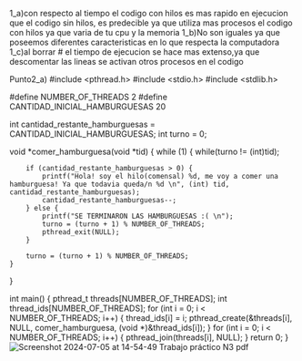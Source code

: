 1_a)con respecto al tiempo el codigo con hilos es mas rapido en ejecucion que el codigo sin hilos, es predecible ya que utiliza mas procesos el codigo con hilos ya que varia de tu cpu y la memoria
1_b)No son iguales ya que poseemos diferentes caracteristicas en lo que respecta la computadora
1_c)al borrar # el tiempo de ejecucion se hace mas extenso,ya que descomentar las lineas se activan otros procesos en el codigo 

Punto2_a)
#include <pthread.h>
#include <stdio.h>
#include <stdlib.h>

#define NUMBER_OF_THREADS 2
#define CANTIDAD_INICIAL_HAMBURGUESAS 20

int cantidad_restante_hamburguesas = CANTIDAD_INICIAL_HAMBURGUESAS;
int turno = 0;

void *comer_hamburguesa(void *tid) {
    while (1) { 
        while(turno != (int)tid); 

        
        if (cantidad_restante_hamburguesas > 0) {
            printf("Hola! soy el hilo(comensal) %d, me voy a comer una hamburguesa! Ya que todavia queda/n %d \n", (int) tid, cantidad_restante_hamburguesas);
            cantidad_restante_hamburguesas--;
        } else {
            printf("SE TERMINARON LAS HAMBURGUESAS :( \n");
            turno = (turno + 1) % NUMBER_OF_THREADS;
            pthread_exit(NULL); 
        }
       
        turno = (turno + 1) % NUMBER_OF_THREADS;
    }
}

int main() {
    pthread_t threads[NUMBER_OF_THREADS];
    int thread_ids[NUMBER_OF_THREADS];
    for (int i = 0; i < NUMBER_OF_THREADS; i++) {
        thread_ids[i] = i;
        pthread_create(&threads[i], NULL, comer_hamburguesa, (void *)&thread_ids[i]);
    }
    for (int i = 0; i < NUMBER_OF_THREADS; i++) {
        pthread_join(threads[i], NULL);
    }
    return 0;
}
![Screenshot 2024-07-05 at 14-54-49 Trabajo práctico N3 pdf](https://github.com/SantiiFigarra/ASO2024TPs/assets/169952593/79a6d57f-c643-4743-a5a5-f59fa5e3ee2e)



